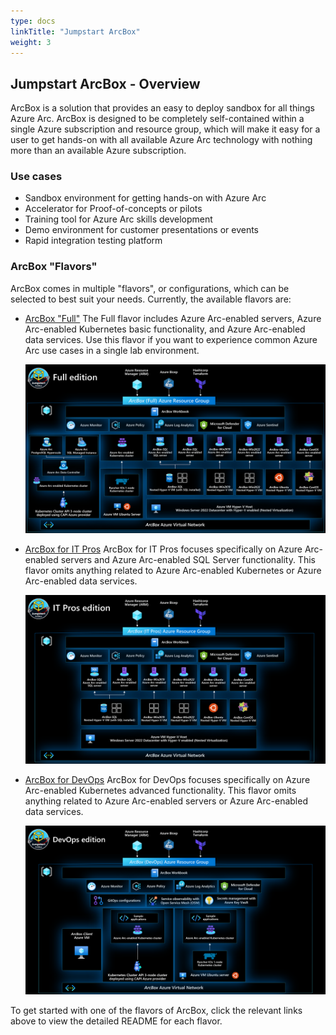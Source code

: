 ```yaml
---
type: docs
linkTitle: "Jumpstart ArcBox"
weight: 3
---
```


## Jumpstart ArcBox - Overview

ArcBox is a solution that provides an easy to deploy sandbox for all things Azure Arc. ArcBox is designed to be completely self-contained within a single Azure subscription and resource group, which will make it easy for a user to get hands-on with all available Azure Arc technology with nothing more than an available Azure subscription.

### Use cases

- Sandbox environment for getting hands-on with Azure Arc
- Accelerator for Proof-of-concepts or pilots
- Training tool for Azure Arc skills development
- Demo environment for customer presentations or events
- Rapid integration testing platform

### ArcBox "Flavors"

ArcBox comes in multiple "flavors", or configurations, which can be selected to best suit your needs. Currently, the available flavors are:

- [ArcBox "Full"](https://azurearcjumpstart.io/azure_jumpstart_arcbox/Full)
    The Full flavor includes Azure Arc-enabled servers, Azure Arc-enabled Kubernetes basic functionality, and Azure Arc-enabled data services. Use this flavor if you want to experience common Azure Arc use cases in a single lab environment.

    ![ArcBox architecture diagram](./arch_full.png)

- [ArcBox for IT Pros](https://azurearcjumpstart.io/azure_jumpstart_arcbox/ITPro)
    ArcBox for IT Pros focuses specifically on Azure Arc-enabled servers and Azure Arc-enabled SQL Server functionality. This flavor omits anything related to Azure Arc-enabled Kubernetes or Azure Arc-enabled data services.

    ![ArcBox for IT Pros architecture diagram](./arch_itpro.png)

- [ArcBox for DevOps](https://azurearcjumpstart.io/azure_jumpstart_arcbox/DevOps)
    ArcBox for DevOps focuses specifically on Azure Arc-enabled Kubernetes advanced functionality. This flavor omits anything related to Azure Arc-enabled servers or Azure Arc-enabled data services.

    ![ArcBox for DevOps architecture diagram](./arch_devops.png)

To get started with one of the flavors of ArcBox, click the relevant links above to view the detailed README for each flavor.
